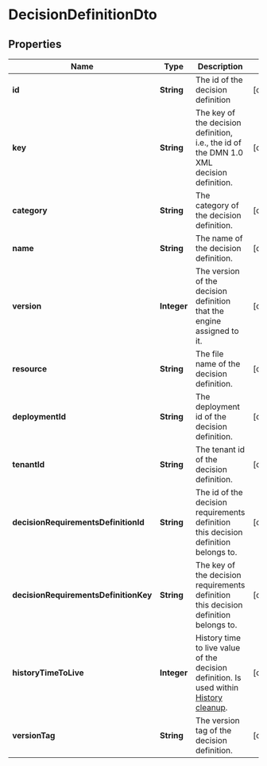 

# DecisionDefinitionDto

## Properties

Name | Type | Description | Notes
------------ | ------------- | ------------- | -------------
**id** | **String** | The id of the decision definition |  [optional]
**key** | **String** | The key of the decision definition, i.e., the id of the DMN 1.0 XML decision definition. |  [optional]
**category** | **String** | The category of the decision definition. |  [optional]
**name** | **String** | The name of the decision definition. |  [optional]
**version** | **Integer** | The version of the decision definition that the engine assigned to it. |  [optional]
**resource** | **String** | The file name of the decision definition. |  [optional]
**deploymentId** | **String** | The deployment id of the decision definition. |  [optional]
**tenantId** | **String** | The tenant id of the decision definition. |  [optional]
**decisionRequirementsDefinitionId** | **String** | The id of the decision requirements definition this decision definition belongs to. |  [optional]
**decisionRequirementsDefinitionKey** | **String** | The key of the decision requirements definition this decision definition belongs to. |  [optional]
**historyTimeToLive** | **Integer** | History time to live value of the decision definition. Is used within [History cleanup](https://docs.camunda.org/manual/7.13/user-guide/process-engine/history/#history-cleanup). |  [optional]
**versionTag** | **String** | The version tag of the decision definition. |  [optional]



